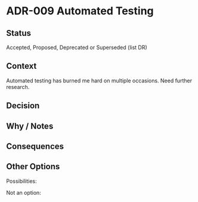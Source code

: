 # ADR-009 Automated Testing

## Status

Accepted, Proposed, Deprecated or Superseded (list DR)

## Context

Automated testing has burned me hard on multiple occasions. Need further research.

## Decision



## Why / Notes



## Consequences



## Other Options

Possibilities:

Not an option:

